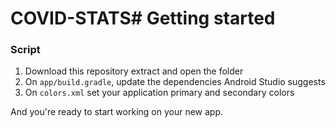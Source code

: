# COVID-STATS# Getting started

### Script 
1. Download this repository extract and open the folder
2. On `app/build.gradle`, update the dependencies Android Studio suggests
3. On `colors.xml` set your application primary and secondary colors 


And you're ready to start working on your new app.
